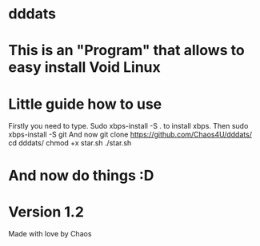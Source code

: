 # dddats

# This is an "Program" that allows to easy install Void Linux

# Little guide how to use
Firstly you need to type. Sudo xbps-install -S . to install xbps. 
Then sudo xbps-install -S git 
And now git clone https://github.com/Chaos4U/dddats/ 
cd dddats/ 
chmod +x star.sh 
./star.sh 
# And now do things :D

# Version 1.2

Made with love by Chaos

